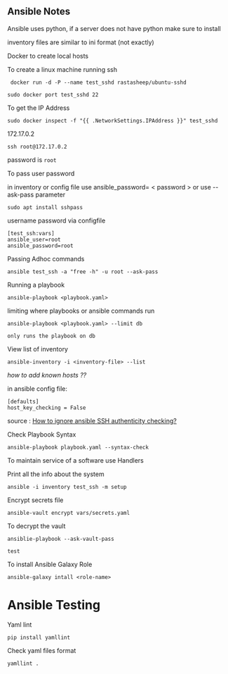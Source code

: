 ## Ansible Notes

Ansible uses python, if a server does not have python make sure to install


inventory files are similar to ini format (not exactly)


Docker to create local hosts

To create a linux machine running ssh

` docker run -d -P --name test_sshd rastasheep/ubuntu-sshd`

`sudo docker port test_sshd 22`

To get the IP Address

`sudo docker inspect -f "{{ .NetworkSettings.IPAddress }}" test_sshd`

172.17.0.2

`ssh root@172.17.0.2`

password is `root`

To pass user password 

in inventory or config file use ansible_password= < password > or use --ask-pass parameter

`sudo apt install sshpass`

username password via configfile

    [test_ssh:vars]
    ansible_user=root
    ansible_password=root

Passing Adhoc commands

`ansible test_ssh -a "free -h" -u root --ask-pass`

Running a playbook

`ansible-playbook <playbook.yaml>`

limiting where playbooks or ansible commands run 

`ansible-playbook <playbook.yaml> --limit db`

    only runs the playbook on db

View list of inventory

`ansible-inventory -i <inventory-file> --list`


*how to add known hosts ??*

in ansible config file:

    [defaults]
    host_key_checking = False

source :
[How to ignore ansible SSH authenticity checking?](https://stackoverflow.com/questions/32297456/how-to-ignore-ansible-ssh-authenticity-checking)

Check Playbook Syntax

`ansible-playbook playbook.yaml --syntax-check`


To maintain service of a software use Handlers

Print all the info about the system

`ansible -i inventory test_ssh -m setup`

Encrypt secrets file

`ansible-vault encrypt vars/secrets.yaml`

To decrypt the vault

`ansiblie-playbook --ask-vault-pass`

    test

To install Ansible Galaxy Role

`ansible-galaxy intall <role-name>`

# Ansible Testing

Yaml lint

`pip install yamllint`

Check yaml files format

`yamllint .`